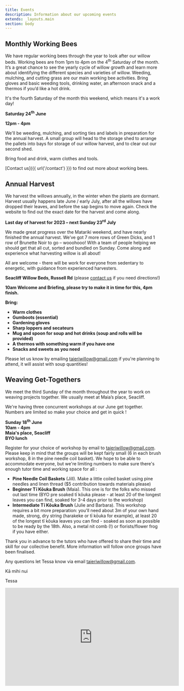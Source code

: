 ```yaml
---
title: Events
description: Information about our upcoming events
extends: _layouts.main
section: body
---
```


## Monthly Working Bees
<x-img src="/assets/img/IMG_20181124_163001906_HDR.jpg" caption="" class="float-right w-1/3 mx-2 my-2"/>

We have regular working bees through the year to look after our willow beds. Working bees are from 1pm to 4pm on the 4<sup>th</sup> Saturday of the month. It’s a great chance to see the yearly cycle of willow growth and learn more about identifying the different species and varieties of willow. Weeding, mulching, and cutting grass are our main working bee activities. Bring gloves and basic weeding tools, drinking water, an afternoon snack and a thermos if you’d like a hot drink.

<x-img src="/assets/img/IMG_20200530_162358855.jpg" caption="" class="float-right w-1/3 mx-2 my-2"/>

It's the fourth Saturday of the month this weekend, which means it's a work day! 

**Saturday 24<sup>th</sup> June** 

**12pm - 4pm**

We'll be weeding, mulching, and sorting ties and labels in preparation for the annual harvest. A small group will head to the storage shed to arrange the pallets into bays for storage of our willow harvest, and to clear out our second shed.

Bring food and drink, warm clothes and tools.

[Contact us]({{ url('/contact') }}) to find out more about working bees. 

## Annual Harvest

<x-img src="/assets/img/harvest16July2023.jpg" caption="Beginning the 2023 harvest." class="float-right w-1/3 mx-2 my-2"/>

We harvest the willows annually, in the winter when the plants are dormant. Harvest usually happens late June / early July, after all the willows have dropped their leaves, and before the sap begins to move again. Check the website to find out the exact date for the harvest and come along.

<!-- Please make a note of these dates, we'll be in touch with further info. -->

**Last day of harvest for 2023 – next Sunday 23<sup>rd</sup> July**
 
We made great progress over the Matariki weekend, and have nearly finished the annual harvest. We’ve got 7 more rows of Green Dicks, and 1 row of Brunette Noir to go – wooohooo! With a team of people helping we should get that all cut, sorted and bundled on Sunday. Come along and experience what harvesting willow is all about!
 
All are welcome - there will be work for everyone from sedentary to energetic, with guidance from experienced harvesters.
 
**Seacliff Willow Beds, Russell Rd** (please [contact us](/contact) if you need directions!)
 
**10am Welcome and Briefing, please try to make it in time for this, 4pm finish.**
 
**Bring:**  

- **Warm clothes**
- **Gumboots (essential)**
- **Gardening gloves**
- **Sharp loppers and secateurs**
- **Mug and spoon for soup and hot drinks (soup and rolls will be provided)**
- **A thermos with something warm if you have one**
- **Snacks and sweets as you need**
 
Please let us know by emailing taieriwillow@gmail.com if you're planning to attend, it will assist with soup quantities!

## Weaving Get-Togethers

<x-img src="/assets/img/IMG_20211121_152957753.jpg" caption="" class="float-right w-1/3 mx-2 my-2"/>

We meet the third Sunday of the month throughout the year to work on weaving projects together. We usually meet at Maia’s place, Seacliff.

We're having three concurrent workshops at our June get together. Numbers are limited so make your choice and get in quick !

**Sunday 18<sup>th</sup> June**  
**10am - 4pm**  
**Maia's place, Seacliff**  
**BYO lunch**  

Register for your choice of workshop by email to [taieriwillow@gmail.com](mailto:taieriwillow@gmail.com). Please keep in mind that the groups will be kept fairly small (6 in each brush workshop, 8 in the pine needle coil basket). We hope to be able to accommodate everyone, but we're limiting numbers to make sure there's enough tutor time and working space for all :

- **Pine Needle Coil Baskets** (Jill). Make a little coiled basket using pine needles and linen thread ($5 contribution towards materials please)
- **Beginner Tī Kōuka Brush** (Maia). This one is for the folks who missed out last time (BYO pre soaked tī kōuka please - at least 20 of the longest leaves you can find, soaked for 3-4 days prior to the workshop)
- **Intermediate Tī Kōuka Brush** (Julie and Barbara). This workshop requires a bit more preparation: you'll need about 3m of your own hand made, strong, dry string (harakeke or tī kōuka for example), at least 20 of the longest tī kōuka leaves you can find - soaked as soon as possible to be ready by the 18th. Also, a metal nit comb (!) or florists/flower frog if you have either.

Thank you in advance to the tutors who have offered to share their time and skill for our collective benefit. More information will follow once groups have been finalised.

Any questions let Tessa know via email [taieriwillow@gmail.com](mailto:taieriwillow@gmail.com).

Kā mihi nui

Tessa

<p>
<iframe class="clear-both px-auto" width="560" height="315" src="https://www.youtube-nocookie.com/embed/8wH5XW9loWI" title="YouTube video player" frameborder="0" allow="accelerometer; autoplay; clipboard-write; encrypted-media; gyroscope; picture-in-picture" allowfullscreen></iframe>
</p>